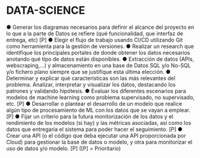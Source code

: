 # DATA-SCIENCE

● Generar los diagramas necesarios para definir el alcance del proyecto en lo que a la parte de Datos se refiere (qué 
funcionalidad, que interfaz de entrega, etc) [P] 
● Elegir el flujo de trabajo usando CI/CD utilizando Git como herramienta para la gestión de versiones.
● Realizar un research que identifique los principales portales de donde obtener los datos necesarios anotando qué tipo de 
datos están disponibles. 
● Extracción de datos (APIs, webscraping,...) y almacenamiento en una base de Datos SQL y/o No-SQL y/o fichero plano siempre 
que se justifique esta última elección.
● Determinar y explicar qué características son las más relevantes del problema. Analizar, interpretar y visualizar los datos, 
destacando los patrones y validando hipótesis.
● Evaluar los diferentes escenarios para modelos de machine learning como problema supervisado, no supervisado, etc. [P]
● Desarrollar o plantear el desarrollo de un modelo que realice algún tipo de procesamiento de ML con los datos que se vayan a 
emplear. [P] 
● Fijar un criterio para la futura monitorización de los datos y el rendimiento de los modelos (si hay) y las métricas asociadas, así 
como los datos que entregaría el sistema para poder hacer el seguimiento. [P] 
● Crear una API (o el código que deba ejecutar una API proporcionada por Cloud) para gestionar la base de datos o modelo, y 
otra para monitorizar el uso de datos y/o modelo. [P] 
([P] = Prioritario)
